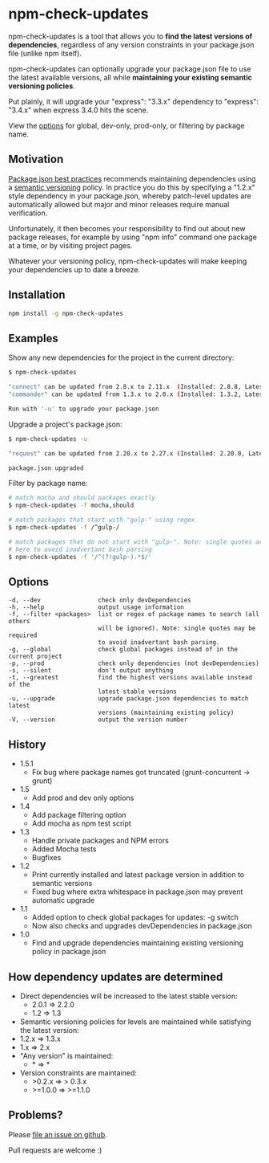 npm-check-updates
=================

npm-check-updates is a tool that allows you to **find the latest versions of
dependencies**, regardless of any version
constraints in your package.json file (unlike npm itself).

npm-check-updates can optionally upgrade your package.json file to
use the latest available versions, all while **maintaining your
existing semantic versioning policies**.

Put plainly, it will upgrade your "express": "3.3.x" dependency to
"express": "3.4.x" when express 3.4.0 hits the scene.

View the [options](#options) for global, dev-only, prod-only, or filtering by package name.

Motivation
--------------

[Package.json best practices](http://blog.nodejitsu.com/package-dependencies-done-right) recommends maintaining dependencies using a [semantic versioning](http://semver.org/) policy. In practice you do this by specifying a "1.2.x" style dependency in your package.json, whereby patch-level updates are automatically allowed but major and minor releases require manual verification.

Unfortunately, it then becomes your responsibility to find out about new
package releases, for example by using "npm info" command one package at a time, or by visiting project pages.

Whatever your versioning policy, npm-check-updates will make keeping your
dependencies up to date a breeze.


Installation
--------------

```sh
npm install -g npm-check-updates
```

Examples
--------------

Show any new dependencies for the project in the current directory:
```sh
$ npm-check-updates

"connect" can be updated from 2.8.x to 2.11.x  (Installed: 2.8.8, Latest: 2.11.0)
"commander" can be updated from 1.3.x to 2.0.x (Installed: 1.3.2, Latest: 2.0.0)

Run with '-u' to upgrade your package.json
```

Upgrade a project's package.json:
```sh
$ npm-check-updates -u

"request" can be updated from 2.20.x to 2.27.x (Installed: 2.20.0, Latest: 2.27.1)

package.json upgraded
```

Filter by package name:
```sh
# match mocha and should packages exactly
$ npm-check-updates -f mocha,should         

# match packages that start with "gulp-" using regex
$ npm-check-updates -f /^gulp-/             

# match packages that do not start with "gulp-". Note: single quotes are required 
# here to avoid inadvertant bash parsing
$ npm-check-updates -f '/^(?!gulp-).*$/'    
```

Options
--------------
    -d, --dev                check only devDependencies
    -h, --help               output usage information
    -f, --filter <packages>  list or regex of package names to search (all others
                             will be ignored). Note: single quotes may be required 
                             to avoid inadvertant bash parsing.
    -g, --global             check global packages instead of in the current project
    -p, --prod               check only dependencies (not devDependencies)
    -s, --silent             don't output anything
    -t, --greatest           find the highest versions available instead of the 
                             latest stable versions
    -u, --upgrade            upgrade package.json dependencies to match latest 
                             versions (maintaining existing policy)
    -V, --version            output the version number


History
--------------

- 1.5.1
  - Fix bug where package names got truncated (grunt-concurrent -> grunt)
- 1.5
  - Add prod and dev only options
- 1.4
  - Add package filtering option
  - Add mocha as npm test script
- 1.3
  - Handle private packages and NPM errors
  - Added Mocha tests
  - Bugfixes
- 1.2
  - Print currently installed and latest package version in addition to semantic versions
  - Fixed bug where extra whitespace in package.json may prevent automatic upgrade
- 1.1
  - Added option to check global packages for updates: -g switch
  - Now also checks and upgrades devDependencies in package.json
- 1.0
  - Find and upgrade dependencies maintaining existing versioning policy in package.json

How dependency updates are determined
--------------

- Direct dependencies will be increased to the latest stable version:
  - 2.0.1 => 2.2.0
  - 1.2 => 1.3
-  Semantic versioning policies for levels are maintained while satisfying the latest version:
  - 1.2.x => 1.3.x
  - 1.x => 2.x
- "Any version" is maintained:
  - \* => \*
- Version constraints are maintained:
  - \>0.2.x => \> 0.3.x
  - \>=1.0.0 => >=1.1.0

Problems?
--------------

Please [file an issue on github](https://github.com/tjunnone/npm-check-updates/issues).

Pull requests are welcome :)
